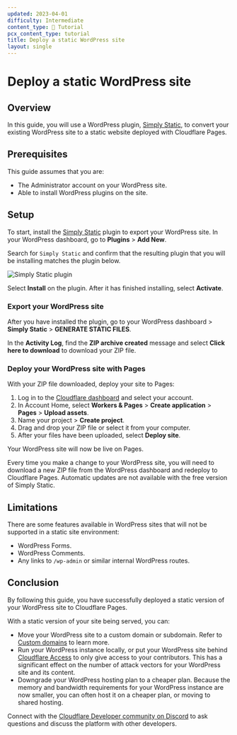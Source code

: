 ```yaml
---
updated: 2023-04-01
difficulty: Intermediate
content_type: 📝 Tutorial
pcx_content_type: tutorial
title: Deploy a static WordPress site
layout: single
---
```


# Deploy a static WordPress site

## Overview

In this guide, you will use a WordPress plugin, [Simply Static](https://wordpress.org/plugins/simply-static/), to convert your existing WordPress site to a static website deployed with Cloudflare Pages.

## Prerequisites

This guide assumes that you are:

- The Administrator account on your WordPress site.
- Able to install WordPress plugins on the site.

## Setup

To start, install the [Simply Static](https://wordpress.org/plugins/simply-static/) plugin to export your WordPress site. In your WordPress dashboard, go to **Plugins** > **Add New**.

Search for `Simply Static` and confirm that the resulting plugin that you will be installing matches the plugin below.

![Simply Static plugin](/images/pages/how-to/simply-static.png)

Select **Install** on the plugin. After it has finished installing, select **Activate**.

### Export your WordPress site

After you have installed the plugin, go to your WordPress dashboard > **Simply Static** > **GENERATE STATIC FILES**.

In the **Activity Log**, find the **ZIP archive created** message and select **Click here to download** to download your ZIP file.

### Deploy your WordPress site with Pages

With your ZIP file downloaded, deploy your site to Pages:

1. Log in to the [Cloudflare dashboard](https://dash.cloudflare.com) and select your account.
2. In Account Home, select **Workers & Pages** > **Create application** > **Pages** > **Upload assets**.
3. Name your project > **Create project**.
4. Drag and drop your ZIP file or select it from your computer.
5. After your files have been uploaded, select **Deploy site**.

Your WordPress site will now be live on Pages.

Every time you make a change to your WordPress site, you will need to download a new ZIP file from the WordPress dashboard and redeploy to Cloudflare Pages. Automatic updates are not available with the free version of Simply Static.

## Limitations

There are some features available in WordPress sites that will not be supported in a static site environment:

- WordPress Forms.
- WordPress Comments.
- Any links to `/wp-admin` or similar internal WordPress routes.

## Conclusion

By following this guide, you have successfully deployed a static version of your WordPress site to Cloudflare Pages.

With a static version of your site being served, you can:

- Move your WordPress site to a custom domain or subdomain. Refer to [Custom domains](/pages/platform/custom-domains/) to learn more.
- Run your WordPress instance locally, or put your WordPress site behind [Cloudflare Access](/pages/platform/preview-deployments/#customize-preview-deployments-access) to only give access to your contributors. This has a significant effect on the number of attack vectors for your WordPress site and its content.
- Downgrade your WordPress hosting plan to a cheaper plan. Because the memory and bandwidth requirements for your WordPress instance are now smaller, you can often host it on a cheaper plan, or moving to shared hosting.

Connect with the [Cloudflare Developer community on Discord](https://discord.gg/cloudflaredev) to ask questions and discuss the platform with other developers.
